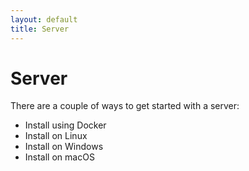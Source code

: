 ```yaml
---
layout: default
title: Server
---
```


# Server

There are a couple of ways to get started with a server:
 - Install using Docker
 - Install on Linux
 - Install on Windows
 - Install on macOS

